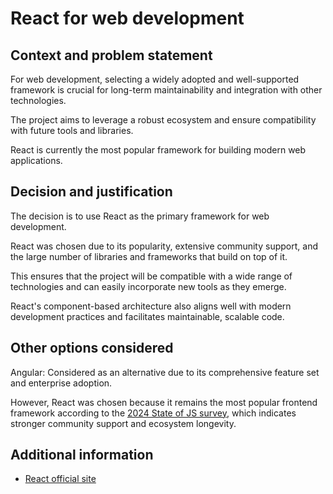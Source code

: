 # React for web development

## Context and problem statement

For web development, selecting a widely adopted and well-supported framework is
crucial for long-term maintainability and integration with other technologies.

The project aims to leverage a robust ecosystem and ensure compatibility with
future tools and libraries.

React is currently the most popular framework for building modern web
applications.

## Decision and justification

The decision is to use React as the primary framework for web development.

React was chosen due to its popularity, extensive community support, and the
large number of libraries and frameworks that build on top of it.

This ensures that the project will be compatible with a wide range of
technologies and can easily incorporate new tools as they emerge.

React's component-based architecture also aligns well with modern development
practices and facilitates maintainable, scalable code.

## Other options considered

Angular: Considered as an alternative due to its comprehensive feature set and
enterprise adoption.

However, React was chosen because it remains the most popular frontend
framework according to the [2024 State of JS
survey](https://2024.stateofjs.com/en-US/libraries/), which indicates stronger
community support and ecosystem longevity.

## Additional information

- [React official site](https://react.dev/)
